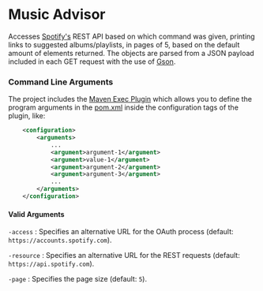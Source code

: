 # Music Advisor
Accesses [Spotify's](https://www.spotify.com) REST API based on which command was given, printing links to suggested albums/playlists, in pages of 5, based on the default amount of elements returned.
The objects are parsed from a JSON payload included in each GET request with the use of [Gson](https://github.com/google/gson).

### Command Line Arguments
The project includes the [Maven Exec Plugin](https://www.mojohaus.org/exec-maven-plugin/) which allows you to 
define the program arguments in the [pom.xml](./pom.xml) inside the configuration tags of the plugin, like:

```xml
    <configuration>
        <arguments>
            ...
            <argument>argument-1</argument>
            <argument>value-1</argument>
            <argument>argument-2</argument>
            <argument>argument-3</argument>
            ...
        </arguments>
    </configuration>
```

#### Valid Arguments
`-access`   : Specifies an alternative URL for the OAuth process (default: `https://accounts.spotify.com`).

`-resource` : Specifies an alternative URL for the REST requests (default: `https://api.spotify.com`).

`-page`     : Specifies the page size (default: `5`).